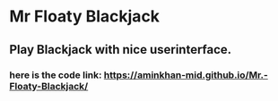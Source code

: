 # Mr Floaty Blackjack  
## Play Blackjack with nice userinterface.  
### here is the code link: https://aminkhan-mid.github.io/Mr.-Floaty-Blackjack/

